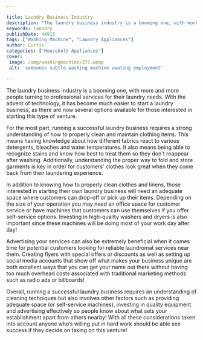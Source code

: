 ```yaml
---

title: Laundry Business Industry
description: "The laundry business industry is a booming one, with more and more people turning to professional services for their laundry needs...scroll on and keep learning"
keywords: laundry
publishDate: 44915
tags: ["Washing Machine", "Laundry Appliances"]
author: Curtis
categories: ["Household Appliances"]
cover: 
 image: /img/washingmachine/377.webp
 alt: 'someones subtle washing machine awating employment'

---
```


The laundry business industry is a booming one, with more and more people turning to professional services for their laundry needs. With the advent of technology, it has become much easier to start a laundry business, as there are now several options available for those interested in starting this type of venture.

For the most part, running a successful laundry business requires a strong understanding of how to properly clean and maintain clothing items. This means having knowledge about how different fabrics react to various detergents, bleaches and water temperatures. It also means being able to recognize stains and know how best to treat them so they don't reappear after washing. Additionally, understanding the proper way to fold and store garments is key in order for customers' clothes look great when they come back from their laundering experience. 

In addition to knowing how to properly clean clothes and linens, those interested in starting their own laundry business will need an adequate space where customers can drop-off or pick up their items. Depending on the size of your operation you may need an office space for customer service or have machines that customers can use themselves if you offer self-service options. Investing in high-quality washers and dryers is also important since these machines will be doing most of your work day after day! 

Advertising your services can also be extremely beneficial when it comes time for potential customers looking for reliable laundromat services near them. Creating flyers with special offers or discounts as well as setting up social media accounts that show off what makes your business unique are both excellent ways that you can get your name out there without having too much overhead costs associated with traditional marketing methods such as radio ads or billboards! 

Overall, running a successful laundry business requires an understanding of cleaning techniques but also involves other factors such as providing adequate space (or self-service machines), investing in quality equipment and advertising effectively so people know about what sets your establishment apart from others nearby! With all these considerations taken into account anyone who’s willing put in hard work should be able see success if they decide on taking on this venture!
